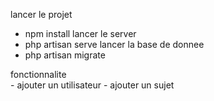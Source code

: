 lancer le projet 
 - npm install 
 lancer le server 
  - php artisan serve 
  lancer la base de donnee 
  - php artisan migrate


  fonctionnalite  
    -  ajouter un utilisateur 
    -  ajouter un sujet 
